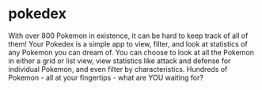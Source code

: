 # pokedex
With over 800 Pokemon in existence, it can be hard to keep track of all of them!  Your Pokedex is a simple app to view, filter, and look at statistics of any Pokemon you can dream of.  You can choose to look at all the Pokemon in either a grid or list view, view statistics like attack and defense for individual Pokemon, and even filter by characteristics.  Hundreds of Pokemon - all at your fingertips - what are YOU waiting for?

